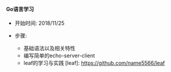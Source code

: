 
#### Go语言学习 

* 开始时间: 2018/11/25

* 步骤:
	- 基础语法以及相关特性
	- 编写简单的echo-server-client
	- leaf的学习与实践 [leaf]: https://github.com/name5566/leaf